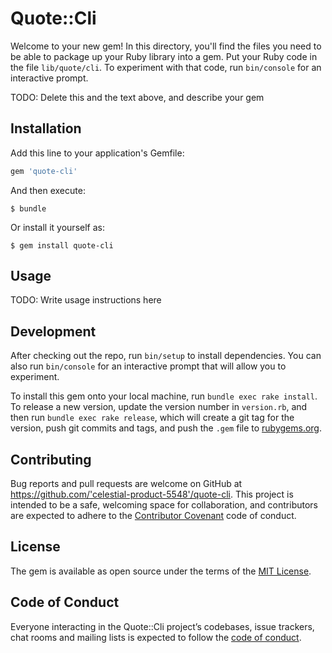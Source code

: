 # Quote::Cli

Welcome to your new gem! In this directory, you'll find the files you need to be able to package up your Ruby library into a gem. Put your Ruby code in the file `lib/quote/cli`. To experiment with that code, run `bin/console` for an interactive prompt.

TODO: Delete this and the text above, and describe your gem

## Installation

Add this line to your application's Gemfile:

```ruby
gem 'quote-cli'
```

And then execute:

    $ bundle

Or install it yourself as:

    $ gem install quote-cli

## Usage

TODO: Write usage instructions here

## Development

After checking out the repo, run `bin/setup` to install dependencies. You can also run `bin/console` for an interactive prompt that will allow you to experiment.

To install this gem onto your local machine, run `bundle exec rake install`. To release a new version, update the version number in `version.rb`, and then run `bundle exec rake release`, which will create a git tag for the version, push git commits and tags, and push the `.gem` file to [rubygems.org](https://rubygems.org).

## Contributing

Bug reports and pull requests are welcome on GitHub at https://github.com/'celestial-product-5548'/quote-cli. This project is intended to be a safe, welcoming space for collaboration, and contributors are expected to adhere to the [Contributor Covenant](http://contributor-covenant.org) code of conduct.

## License

The gem is available as open source under the terms of the [MIT License](https://opensource.org/licenses/MIT).

## Code of Conduct

Everyone interacting in the Quote::Cli project’s codebases, issue trackers, chat rooms and mailing lists is expected to follow the [code of conduct](https://github.com/'celestial-product-5548'/quote-cli/blob/master/CODE_OF_CONDUCT.md).
